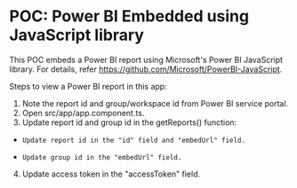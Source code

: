 # POC: Power BI Embedded using JavaScript library

This POC embeds a Power BI report using Microsoft's Power BI JavaScript library. For details, refer https://github.com/Microsoft/PowerBI-JavaScript.

Steps to view a Power BI report in this app:

1.  Note the report id and group/workspace id from Power BI service portal.
2.  Open src/app/app.component.ts.
3.  Update report id and group id in the getReports() function:
*     Update report id in the "id" field and "embedUrl" field.
*     Update group id in the "embedUrl" field.
4.  Update access token in the "accessToken" field.
